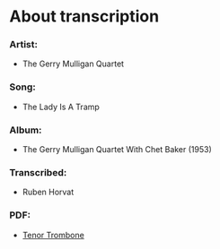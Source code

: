 # About transcription
### Artist:
 - The Gerry Mulligan Quartet
### Song:
 - The Lady Is A Tramp
### Album:
 - The Gerry Mulligan Quartet With Chet Baker (1953)
### Transcribed:
 - Ruben Horvat
### PDF:
 - [Tenor Trombone](https://github.com/BaruTheGhost/the_lady_is_a_tramp_trumpet_solo_transcription/blob/master/pdf/The_Lady_Is_A_Tramp.pdf)
